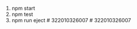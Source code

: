 1. npm start
2. npm test
3. npm run eject
#   3 2 2 0 1 0 3 2 6 0 0 7  
 #   3 2 2 0 1 0 3 2 6 0 0 7  
 